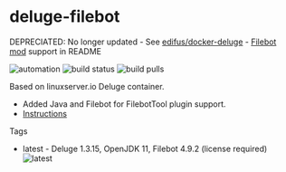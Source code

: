 # deluge-filebot

DEPRECIATED: No longer updated - See [edifus/docker-deluge](https://github.com/edifus/docker-deluge) - [Filebot mod](https://github.com/edifus/deluge-filebot-mod) support in README

![automation](https://img.shields.io/docker/cloud/automated/edifus/deluge-filebot?style=plastic)
![build status](https://img.shields.io/docker/cloud/build/edifus/deluge-filebot?style=plastic)
![build pulls](https://img.shields.io/docker/pulls/edifus/deluge-filebot?style=plastic)


Based on linuxserver.io Deluge container.
* Added Java and Filebot for FilebotTool plugin support.
* [Instructions](https://hub.docker.com/r/linuxserver/deluge/)


Tags
* latest - Deluge 1.3.15, OpenJDK 11, Filebot 4.9.2 (license required) ![latest](https://img.shields.io/docker/image-size/edifus/deluge-filebot/latest?style=plastic)
